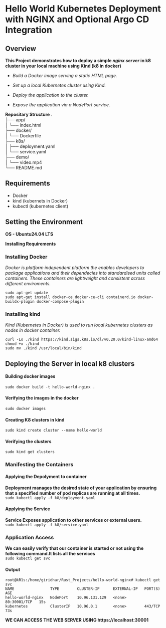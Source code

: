 # Hello World Kubernetes Deployment with NGINX and Optional Argo CD Integration
## Overview 
**This Project demonstrates how to deploy a simple *nginx server* in k8 cluster in your local machine using Kind (k8 in docker)**
- *Build a Docker image serving a static HTML page.*

- *Set up a local Kubernetes cluster using Kind.*

- *Deploy the application to the cluster.*

- *Expose the application via a NodePort service.*

**Repositary Structure**
.  
├── app/  
│   └── index.html  
├── docker/  
│   └── Dockerfile  
├── k8s/  
│   ├── deployment.yaml  
│   └── service.yaml  
├── demo/  
│   └── video.mp4  
└── README.md  

## Requirements
- Docker
- kind (kubernets in Docker)
- kubectl (kubernetes client)

## Setting the Environment

**OS - Ubuntu24.04 LTS**

**Installing Requirements**
### Installing Docker  
*Docker is platform independent platform the enables developers to package applications and their dependecies  into standardised units called containers. These containers are lightweight and consistent across different enviroments.*  
  
`sudo apt-get update`  
`sudo apt-get install docker-ce docker-ce-cli containerd.io docker-buildx-plugin docker-compose-plugin`
  
### Installing kind 
*Kind (Kubernetes in Docker) is used to run local kubernetes clusters as nodes in docker container.*  
  
`curl -Lo ./kind https://kind.sigs.k8s.io/dl/v0.20.0/kind-linux-amd64`  
`chmod +x ./kind`  
`sudo mv ./kind /usr/local/bin/kind`

## Deploying the Server in local k8 clusters

#### Building docker images
`sudo docker build -t hello-world-nginx .`  
  
#### Verifying the images in the docker
`sudo docker images`

#### Creating K8 clusters in kind   
`sudo kind create cluster --name hello-world`

#### Verifying the clusters
`sudo kind get clusters`

### Manifesting the Containers
#### Applying the Depolyment to container
**Deployment manages the desired state of your application by ensuring that a specified number of pod replicas are running at all times.**  
`sudo kubectl apply -f k8/deployment.yaml`

#### Applying the Service   
**Service Exposes application to other services or external users.**    
`sudo kubectl apply -f k8/service.yaml`

### Application Access 

**We can easily verify that our container is started or not using the following command.It lists all the services**  
`sudo kubectl get svc`

#### Output
`root@kR1s:/home/giridhar/Rust_Projects/hello-world-nginx# kubectl get svc`  
`NAME                TYPE        CLUSTER-IP      EXTERNAL-IP   PORT(S)        AGE`  
`hello-world-nginx   NodePort    10.96.131.129   <none>        80:30001/TCP   15s`  
`kubernetes          ClusterIP   10.96.0.1       <none>        443/TCP        73s`  
   
**WE CAN ACCESS THE WEB SERVER USING  https://localhost:30001**  






